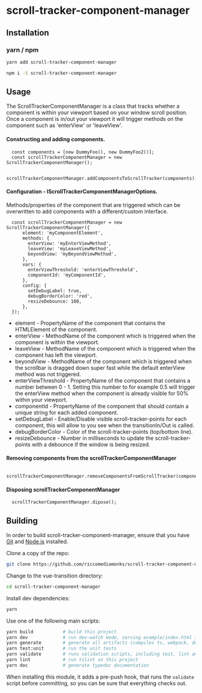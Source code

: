 # scroll-tracker-component-manager


## Installation
### yarn / npm

```sh
yarn add scroll-tracker-component-manager
```

```sh
npm i -S scroll-tracker-component-manager
```

## Usage
The ScrollTrackerComponentManager is a class that tracks whether a component is within your viewport based on your 
window scroll position. Once a component is in/out your viewport it will trigger methods on the component such as 
'enterView' or 'leaveView'.
 
#### Constructing and adding components.
```
  const components = [new DummyFoo(), new DummyFoo2()];
  const scrollTrackerComponentManager = new ScrollTrackerComponentManager();
 
  scrollTrackerComponentManager.addComponentsToScrollTracker(components);
```

#### Configuration - IScrollTrackerComponentManagerOptions. 
Methods/properties of the component that are triggered which can be overwritten to add components with a 
different/custom interface.
```
  const scrollTrackerComponentManager = new ScrollTrackerComponentManager({
      element: 'myComponentElement',
      methods: {
        enterView: 'myEnterViewMethod',
        leaveView: 'myLeaveViewMethod',
        beyondView: 'myBeyondViewMethod',
      },
      vars: {
        enterViewThreshold: 'enterViewThreshold',
        componentId: 'myComponentId',
      },
      config: {
        setDebugLabel: true,
        debugBorderColor: 'red',
        resizeDebounce: 100,
      },
  });
``` 


* element - PropertyName of the component that contains the HTMLElement of the component.
* enterView - MethodName of the component which is triggered when the component is within the 
viewport.
* leaveView - MethodName of the component which is triggered when the component has left the viewport.
* beyondView - MethodName of the component which is triggered when the scrollbar is dragged down super fast while 
the default enterView method was not triggered.
* enterViewThreshold - PropertyName of the component that contains a number between 0 - 1. Setting this number to 
for example 0.5 will trigger the enterView method when the component is already visible for 50% within your 
viewport.
* componentId - PropertyName of the component that should contain a unique string for each added component.
* setDebugLabel - Enable/Disable visible scroll-tracker-points for each component, this will allow to you see when the 
transitionIn/Out is called.
* debugBorderColor - Color of the scroll-tracker-points (top/bottom line).
* resizeDebounce -  Number in milliseconds to update the scroll-tracker-points with a debounce if the window is 
being resized.


#### Removing components from the scrollTrackerComponentManager
```
  scrollTrackerComponentManager.removeComponentsFromScrollTracker(components);
```

#### Disposing scrollTrackerComponentManager
```
  scrollTrackerComponentManager.dipose();
```  


## Building

In order to build scroll-tracker-component-manager, ensure that you have [Git](http://git-scm.com/downloads) and [Node.js](http://nodejs.org/) installed.

Clone a copy of the repo:
```sh
git clone https://github.com/riccomediamonks/scroll-tracker-component-manager.git
```

Change to the vue-transition directory:
```sh
cd scroll-tracker-component-manager
```

Install dev dependencies:
```sh
yarn
```

Use one of the following main scripts:
```sh
yarn build           # build this project
yarn dev             # run dev-watch mode, serving example/index.html in the browser
yarn generate        # generate all artifacts (compiles ts, webpack, docs and coverage)
yarn test:unit       # run the unit tests
yarn validate        # runs validation scripts, including test, lint and coverage check
yarn lint            # run tslint on this project
yarn doc             # generate typedoc documentation
```

When installing this module, it adds a pre-push hook, that runs the `validate`
script before committing, so you can be sure that everything checks out.
